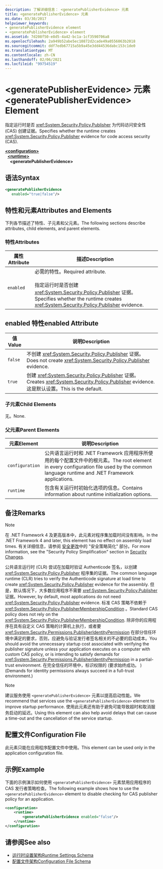 ```yaml
---
description: 了解详细信息： <generatePublisherEvidence> 元素
title: <generatePublisherEvidence> 元素
ms.date: 03/30/2017
helpviewer_keywords:
- generatePublisherEvidence element
- <generatePublisherEvidence> element
ms.assetid: 7d208f50-e8d5-4a42-bc1a-1cf3590706a8
ms.openlocfilehash: 2a949b52abe5ec10872d2cade49a0556063b2018
ms.sourcegitcommit: ddf7edb67715a5b9a45e3dd44536dabc153c1de0
ms.translationtype: MT
ms.contentlocale: zh-CN
ms.lasthandoff: 02/06/2021
ms.locfileid: "99754519"
---
```

# <a name="generatepublisherevidence-element"></a><span data-ttu-id="8a2d2-103">\<generatePublisherEvidence> 元素</span><span class="sxs-lookup"><span data-stu-id="8a2d2-103">\<generatePublisherEvidence> Element</span></span>

<span data-ttu-id="8a2d2-104">指定运行时是否 <xref:System.Security.Policy.Publisher> 为代码访问安全性 (CAS) 创建证据。</span><span class="sxs-lookup"><span data-stu-id="8a2d2-104">Specifies whether the runtime creates <xref:System.Security.Policy.Publisher> evidence for code access security (CAS).</span></span>  
  
[**\<configuration>**](../configuration-element.md)\
&nbsp;&nbsp;[**\<runtime>**](runtime-element.md)\
&nbsp;&nbsp;&nbsp;&nbsp;**\<generatePublisherEvidence>**  
  
## <a name="syntax"></a><span data-ttu-id="8a2d2-105">语法</span><span class="sxs-lookup"><span data-stu-id="8a2d2-105">Syntax</span></span>  
  
```xml  
<generatePublisherEvidence
   enabled="true|false"/>  
```  
  
## <a name="attributes-and-elements"></a><span data-ttu-id="8a2d2-106">特性和元素</span><span class="sxs-lookup"><span data-stu-id="8a2d2-106">Attributes and Elements</span></span>  

 <span data-ttu-id="8a2d2-107">下列各节描述了特性、子元素和父元素。</span><span class="sxs-lookup"><span data-stu-id="8a2d2-107">The following sections describe attributes, child elements, and parent elements.</span></span>  
  
### <a name="attributes"></a><span data-ttu-id="8a2d2-108">特性</span><span class="sxs-lookup"><span data-stu-id="8a2d2-108">Attributes</span></span>  
  
|<span data-ttu-id="8a2d2-109">属性</span><span class="sxs-lookup"><span data-stu-id="8a2d2-109">Attribute</span></span>|<span data-ttu-id="8a2d2-110">描述</span><span class="sxs-lookup"><span data-stu-id="8a2d2-110">Description</span></span>|  
|---------------|-----------------|  
|`enabled`|<span data-ttu-id="8a2d2-111">必需的特性。</span><span class="sxs-lookup"><span data-stu-id="8a2d2-111">Required attribute.</span></span><br /><br /> <span data-ttu-id="8a2d2-112">指定运行时是否创建 <xref:System.Security.Policy.Publisher> 证据。</span><span class="sxs-lookup"><span data-stu-id="8a2d2-112">Specifies whether the runtime creates <xref:System.Security.Policy.Publisher> evidence.</span></span>|  
  
## <a name="enabled-attribute"></a><span data-ttu-id="8a2d2-113">enabled 特性</span><span class="sxs-lookup"><span data-stu-id="8a2d2-113">enabled Attribute</span></span>  
  
|<span data-ttu-id="8a2d2-114">值</span><span class="sxs-lookup"><span data-stu-id="8a2d2-114">Value</span></span>|<span data-ttu-id="8a2d2-115">说明</span><span class="sxs-lookup"><span data-stu-id="8a2d2-115">Description</span></span>|  
|-----------|-----------------|  
|`false`|<span data-ttu-id="8a2d2-116">不创建 <xref:System.Security.Policy.Publisher> 证据。</span><span class="sxs-lookup"><span data-stu-id="8a2d2-116">Does not create <xref:System.Security.Policy.Publisher> evidence.</span></span>|  
|`true`|<span data-ttu-id="8a2d2-117">创建 <xref:System.Security.Policy.Publisher> 证据。</span><span class="sxs-lookup"><span data-stu-id="8a2d2-117">Creates <xref:System.Security.Policy.Publisher> evidence.</span></span> <span data-ttu-id="8a2d2-118">这是默认设置。</span><span class="sxs-lookup"><span data-stu-id="8a2d2-118">This is the default.</span></span>|  
  
### <a name="child-elements"></a><span data-ttu-id="8a2d2-119">子元素</span><span class="sxs-lookup"><span data-stu-id="8a2d2-119">Child Elements</span></span>  

 <span data-ttu-id="8a2d2-120">无。</span><span class="sxs-lookup"><span data-stu-id="8a2d2-120">None.</span></span>  
  
### <a name="parent-elements"></a><span data-ttu-id="8a2d2-121">父元素</span><span class="sxs-lookup"><span data-stu-id="8a2d2-121">Parent Elements</span></span>  
  
|<span data-ttu-id="8a2d2-122">元素</span><span class="sxs-lookup"><span data-stu-id="8a2d2-122">Element</span></span>|<span data-ttu-id="8a2d2-123">说明</span><span class="sxs-lookup"><span data-stu-id="8a2d2-123">Description</span></span>|  
|-------------|-----------------|  
|`configuration`|<span data-ttu-id="8a2d2-124">公共语言运行时和 .NET Framework 应用程序所使用的每个配置文件中的根元素。</span><span class="sxs-lookup"><span data-stu-id="8a2d2-124">The root element in every configuration file used by the common language runtime and .NET Framework applications.</span></span>|  
|`runtime`|<span data-ttu-id="8a2d2-125">包含有关运行时初始化选项的信息。</span><span class="sxs-lookup"><span data-stu-id="8a2d2-125">Contains information about runtime initialization options.</span></span>|  
  
## <a name="remarks"></a><span data-ttu-id="8a2d2-126">备注</span><span class="sxs-lookup"><span data-stu-id="8a2d2-126">Remarks</span></span>  
  
> [!NOTE]
> <span data-ttu-id="8a2d2-127">在 .NET Framework 4 及更高版本中，此元素对程序集加载时间没有影响。</span><span class="sxs-lookup"><span data-stu-id="8a2d2-127">In the .NET Framework 4 and later, this element has no effect on assembly load times.</span></span> <span data-ttu-id="8a2d2-128">有关详细信息，请参阅 [安全更改](/previous-versions/dotnet/framework/security/security-changes)中的 "安全策略简化" 部分。</span><span class="sxs-lookup"><span data-stu-id="8a2d2-128">For more information, see the "Security Policy Simplification" section in [Security Changes](/previous-versions/dotnet/framework/security/security-changes).</span></span>  
  
 <span data-ttu-id="8a2d2-129">公共语言运行时 (CLR) 尝试在加载时验证 Authenticode 签名，以创建 <xref:System.Security.Policy.Publisher> 程序集的证据。</span><span class="sxs-lookup"><span data-stu-id="8a2d2-129">The common language runtime (CLR) tries to verify the Authenticode signature at load time to create <xref:System.Security.Policy.Publisher> evidence for the assembly.</span></span> <span data-ttu-id="8a2d2-130">但是，默认情况下，大多数应用程序不需要 <xref:System.Security.Policy.Publisher> 证据。</span><span class="sxs-lookup"><span data-stu-id="8a2d2-130">However, by default, most applications do not need <xref:System.Security.Policy.Publisher> evidence.</span></span> <span data-ttu-id="8a2d2-131">标准 CAS 策略不依赖于 <xref:System.Security.Policy.PublisherMembershipCondition> 。</span><span class="sxs-lookup"><span data-stu-id="8a2d2-131">Standard CAS policy does not rely on the <xref:System.Security.Policy.PublisherMembershipCondition>.</span></span> <span data-ttu-id="8a2d2-132">除非你的应用程序在具有自定义 CAS 策略的计算机上执行，或者要 <xref:System.Security.Permissions.PublisherIdentityPermission> 在部分信任环境中满足的要求，否则，应避免与验证发行者签名相关的不必要的启动成本。</span><span class="sxs-lookup"><span data-stu-id="8a2d2-132">You should avoid the unnecessary startup cost associated with verifying the publisher signature unless your application executes on a computer with custom CAS policy, or is intending to satisfy demands for <xref:System.Security.Permissions.PublisherIdentityPermission> in a partial-trust environment.</span></span> <span data-ttu-id="8a2d2-133">在完全信任的环境中，标识权限的 (要求始终成功。 ) </span><span class="sxs-lookup"><span data-stu-id="8a2d2-133">(Demands for identity permissions always succeed in a full-trust environment.)</span></span>  
  
> [!NOTE]
> <span data-ttu-id="8a2d2-134">建议服务使用 `<generatePublisherEvidence>` 元素以提高启动性能。</span><span class="sxs-lookup"><span data-stu-id="8a2d2-134">We recommend that services use the `<generatePublisherEvidence>` element to improve startup performance.</span></span>  <span data-ttu-id="8a2d2-135">使用此元素还有助于避免可能导致超时和取消服务启动的延迟。</span><span class="sxs-lookup"><span data-stu-id="8a2d2-135">Using this element can also help avoid delays that can cause a time-out and the cancellation of the service startup.</span></span>  
  
## <a name="configuration-file"></a><span data-ttu-id="8a2d2-136">配置文件</span><span class="sxs-lookup"><span data-stu-id="8a2d2-136">Configuration File</span></span>  

 <span data-ttu-id="8a2d2-137">此元素只能在应用程序配置文件中使用。</span><span class="sxs-lookup"><span data-stu-id="8a2d2-137">This element can be used only in the application configuration file.</span></span>  
  
## <a name="example"></a><span data-ttu-id="8a2d2-138">示例</span><span class="sxs-lookup"><span data-stu-id="8a2d2-138">Example</span></span>  

 <span data-ttu-id="8a2d2-139">下面的示例演示如何使用 `<generatePublisherEvidence>` 元素禁用应用程序的 CAS 发行者策略检查。</span><span class="sxs-lookup"><span data-stu-id="8a2d2-139">The following example shows how to use the `<generatePublisherEvidence>` element to disable checking for CAS publisher policy for an application.</span></span>  
  
```xml  
<configuration>  
    <runtime>  
        <generatePublisherEvidence enabled="false"/>  
    </runtime>  
</configuration>  
```  
  
## <a name="see-also"></a><span data-ttu-id="8a2d2-140">请参阅</span><span class="sxs-lookup"><span data-stu-id="8a2d2-140">See also</span></span>

- [<span data-ttu-id="8a2d2-141">运行时设置架构</span><span class="sxs-lookup"><span data-stu-id="8a2d2-141">Runtime Settings Schema</span></span>](index.md)
- [<span data-ttu-id="8a2d2-142">配置文件架构</span><span class="sxs-lookup"><span data-stu-id="8a2d2-142">Configuration File Schema</span></span>](../index.md)
